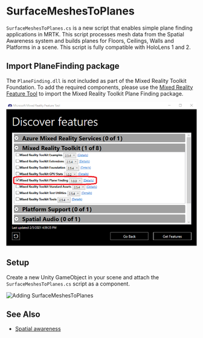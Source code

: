 # SurfaceMeshesToPlanes

`SurfaceMeshesToPlanes.cs` is a new script that enables  simple plane finding applications in MRTK. This script processes mesh data from the Spatial Awareness system and builds planes for Floors, Ceilings, Walls and Platforms in a scene. This script is fully compatible with HoloLens 1 and 2.

## Import PlaneFinding package

The `PlaneFinding.dll` is not included as part of the Mixed Reality Toolkit Foundation. To add the required components, please use the [Mixed Reality Feature Tool](https://docs.microsoft.com/windows/mixed-reality/develop/unity/welcome-to-mr-feature-tool) to import the Mixed Reality Toolkit Plane Finding package.

![Importing plane finding](../Images/SpatialAwareness/ImportPlaneFinding.png)

## Setup

Create a new Unity GameObject in your scene and attach the `SurfaceMeshesToPlanes.cs` script as a component.

![Adding SurfaceMeshesToPlanes](../Images/SpatialAwareness/AddSurfaceMeshesScript.png)

## See Also

- [Spatial awareness](SpatialAwarenessGettingStarted.md)
